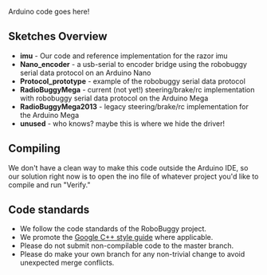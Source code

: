 Arduino code goes here!

## Sketches Overview

* **imu** - Our code and reference implementation for the razor imu
* **Nano_encoder** - a usb-serial to encoder bridge using the robobuggy serial data protocol on an Arduino Nano
* **Protocol_prototype** - example of the robobuggy serial data protocol
* **RadioBuggyMega** - current (not yet!) steering/brake/rc implementation with robobuggy serial data protocol on the Arduino Mega
* **RadioBuggyMega2013** - legacy steering/brake/rc implementation for the Arduino Mega
* **unused** - who knows? maybe this is where we hide the driver!

## Compiling

We don't have a clean way to make this code outside the Arduino IDE, so our solution right now is to open the ino file of whatever project you'd like to compile and run "Verify."

## Code standards

* We follow the code standards of the RoboBuggy project.
* We promote the [Google C++ style guide](http://google-styleguide.googlecode.com/svn/trunk/cppguide.html) where applicable.
* Please do not submit non-compilable code to the master branch.
* Please do make your own branch for any non-trivial change to avoid unexpected merge conflicts.

